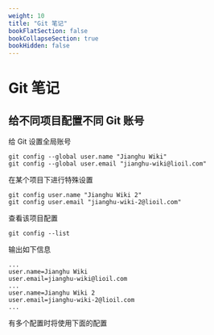 ```yaml
---
weight: 10
title: "Git 笔记"
bookFlatSection: false
bookCollapseSection: true
bookHidden: false
---
```


# Git 笔记

## 给不同项目配置不同 Git 账号

给 Git 设置全局账号

```shell
git config --global user.name "Jianghu Wiki"
git config --global user.email "jianghu-wiki@lioil.com"
```

在某个项目下进行特殊设置

```shell
git config user.name "Jianghu Wiki 2"
git config user.email "jianghu-wiki-2@lioil.com"
```

查看该项目配置

```shell
git config --list
```

输出如下信息

```shell
...
user.name=Jianghu Wiki
user.email=jianghu-wiki@lioil.com
...
user.name=Jianghu Wiki 2
user.email=jianghu-wiki-2@lioil.com
...
```

有多个配置时将使用下面的配置